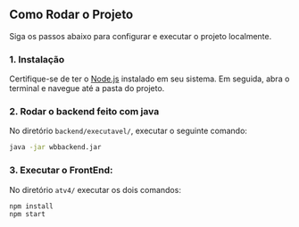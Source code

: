 ## Como Rodar o Projeto

Siga os passos abaixo para configurar e executar o projeto localmente.

### 1. Instalação

Certifique-se de ter o [Node.js](https://nodejs.org/) instalado em seu sistema. Em seguida, abra o terminal e navegue até a pasta do projeto.

### 2. Rodar o backend feito com java

No diretório `backend/executavel/`, executar o seguinte comando:

```bash
java -jar wbbackend.jar
```

### 3. Executar o FrontEnd:

No diretório `atv4/` executar os dois comandos:
```bash
npm install
npm start
```